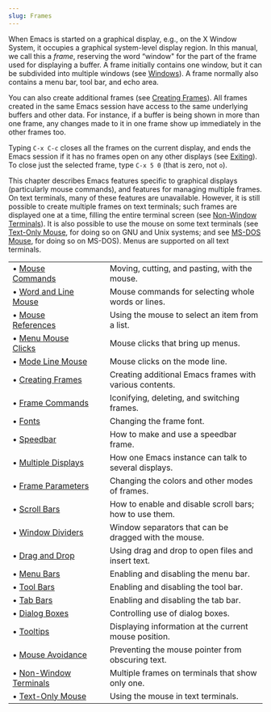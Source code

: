 ```yaml
---
slug: Frames
---
```


When Emacs is started on a graphical display, e.g., on the X Window System, it occupies a graphical system-level display region. In this manual, we call this a *frame*, reserving the word “window" for the part of the frame used for displaying a buffer. A frame initially contains one window, but it can be subdivided into multiple windows (see [Windows](/docs/emacs/Windows)). A frame normally also contains a menu bar, tool bar, and echo area.

You can also create additional frames (see [Creating Frames](/docs/emacs/Creating-Frames)). All frames created in the same Emacs session have access to the same underlying buffers and other data. For instance, if a buffer is being shown in more than one frame, any changes made to it in one frame show up immediately in the other frames too.

Typing `C-x C-c` closes all the frames on the current display, and ends the Emacs session if it has no frames open on any other displays (see [Exiting](/docs/emacs/Exiting)). To close just the selected frame, type `C-x 5 0` (that is zero, not `o`).

This chapter describes Emacs features specific to graphical displays (particularly mouse commands), and features for managing multiple frames. On text terminals, many of these features are unavailable. However, it is still possible to create multiple frames on text terminals; such frames are displayed one at a time, filling the entire terminal screen (see [Non-Window Terminals](/docs/emacs/Non_002dWindow-Terminals)). It is also possible to use the mouse on some text terminals (see [Text-Only Mouse](/docs/emacs/Text_002dOnly-Mouse), for doing so on GNU and Unix systems; and see [MS-DOS Mouse](/docs/emacs/MS_002dDOS-Mouse), for doing so on MS-DOS). Menus are supported on all text terminals.

|                                                                |    |                                                         |
| :------------------------------------------------------------- | -- | :------------------------------------------------------ |
| • [Mouse Commands](/docs/emacs/Mouse-Commands)                 |    | Moving, cutting, and pasting, with the mouse.           |
| • [Word and Line Mouse](/docs/emacs/Word-and-Line-Mouse)       |    | Mouse commands for selecting whole words or lines.      |
| • [Mouse References](/docs/emacs/Mouse-References)             |    | Using the mouse to select an item from a list.          |
| • [Menu Mouse Clicks](/docs/emacs/Menu-Mouse-Clicks)           |    | Mouse clicks that bring up menus.                       |
| • [Mode Line Mouse](/docs/emacs/Mode-Line-Mouse)               |    | Mouse clicks on the mode line.                          |
| • [Creating Frames](/docs/emacs/Creating-Frames)               |    | Creating additional Emacs frames with various contents. |
| • [Frame Commands](/docs/emacs/Frame-Commands)                 |    | Iconifying, deleting, and switching frames.             |
| • [Fonts](/docs/emacs/Fonts)                                   |    | Changing the frame font.                                |
| • [Speedbar](/docs/emacs/Speedbar)                             |    | How to make and use a speedbar frame.                   |
| • [Multiple Displays](/docs/emacs/Multiple-Displays)           |    | How one Emacs instance can talk to several displays.    |
| • [Frame Parameters](/docs/emacs/Frame-Parameters)             |    | Changing the colors and other modes of frames.          |
| • [Scroll Bars](/docs/emacs/Scroll-Bars)                       |    | How to enable and disable scroll bars; how to use them. |
| • [Window Dividers](/docs/emacs/Window-Dividers)               |    | Window separators that can be dragged with the mouse.   |
| • [Drag and Drop](/docs/emacs/Drag-and-Drop)                   |    | Using drag and drop to open files and insert text.      |
| • [Menu Bars](/docs/emacs/Menu-Bars)                           |    | Enabling and disabling the menu bar.                    |
| • [Tool Bars](/docs/emacs/Tool-Bars)                           |    | Enabling and disabling the tool bar.                    |
| • [Tab Bars](/docs/emacs/Tab-Bars)                             |    | Enabling and disabling the tab bar.                     |
| • [Dialog Boxes](/docs/emacs/Dialog-Boxes)                     |    | Controlling use of dialog boxes.                        |
| • [Tooltips](/docs/emacs/Tooltips)                             |    | Displaying information at the current mouse position.   |
| • [Mouse Avoidance](/docs/emacs/Mouse-Avoidance)               |    | Preventing the mouse pointer from obscuring text.       |
| • [Non-Window Terminals](/docs/emacs/Non_002dWindow-Terminals) |    | Multiple frames on terminals that show only one.        |
| • [Text-Only Mouse](/docs/emacs/Text_002dOnly-Mouse)           |    | Using the mouse in text terminals.                      |
